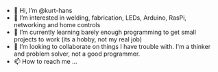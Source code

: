 - 👋 Hi, I’m @kurt-hans
- 👀 I’m interested in welding, fabrication, LEDs, Arduino, RasPi, networking and home controls
- 🌱 I’m currently learning barely enough programming to get small projects to work (its a hobby, not my real job)
- 💞️ I’m looking to collaborate on things I have trouble with. I'm a thinker and problem solver, not a good programmer.
- 📫 How to reach me ...

<!---
kurt-hans/kurt-hans is a ✨ special ✨ repository because its `README.md` (this file) appears on your GitHub profile.
You can click the Preview link to take a look at your changes.
--->
